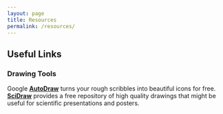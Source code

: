 ```yaml
---
layout: page
title: Resources
permalink: /resources/
---
```


## Useful Links

<h3><b>Drawing Tools</b></h3> 

Google [**AutoDraw**](https://www.autodraw.com/) turns your rough scribbles into beautiful icons for free.<br>
[**SciDraw**](https://scidraw.io/) provides a free repository of high quality drawings that might be useful for scientific presentations and posters.
